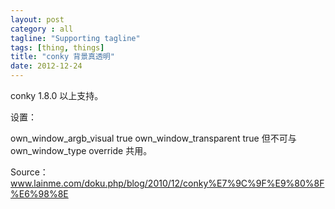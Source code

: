 ```yaml
---
layout: post
category : all
tagline: "Supporting tagline"
tags: [thing, things]
title: "conky 背景真透明"
date: 2012-12-24
---
```

conky 1.8.0 以上支持。

设置：

own_window_argb_visual true
own_window_transparent true
但不可与 own_window_type override 共用。

Source： www.lainme.com/doku.php/blog/2010/12/conky%E7%9C%9F%E9%80%8F%E6%98%8E